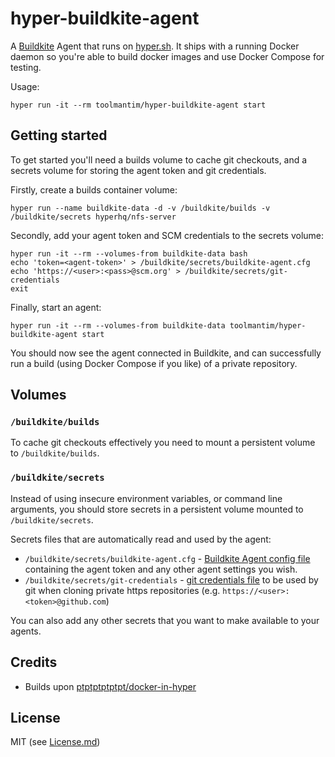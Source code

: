 # hyper-buildkite-agent

A [Buildkite](https://buildkite.com/) Agent that runs on [hyper.sh](https://hyper.sh/). It ships with a running Docker daemon so you're able to build docker images and use Docker Compose for testing.

Usage:

```shell
hyper run -it --rm toolmantim/hyper-buildkite-agent start
```

## Getting started

To get started you'll need a builds volume to cache git checkouts, and a secrets volume for storing the agent token and git credentials.

Firstly, create a builds container volume:

```shell
hyper run --name buildkite-data -d -v /buildkite/builds -v /buildkite/secrets hyperhq/nfs-server
```

Secondly, add your agent token and SCM credentials to the secrets volume:

```shell
hyper run -it --rm --volumes-from buildkite-data bash
echo 'token=<agent-token>' > /buildkite/secrets/buildkite-agent.cfg
echo 'https://<user>:<pass>@scm.org' > /buildkite/secrets/git-credentials
exit
```

Finally, start an agent:

```shell
hyper run -it --rm --volumes-from buildkite-data toolmantim/hyper-buildkite-agent start
```

You should now see the agent connected in Buildkite, and can successfully run a build (using Docker Compose if you like) of a private repository.

## Volumes

### `/buildkite/builds`

To cache git checkouts effectively you need to mount a persistent volume to `/buildkite/builds`.

### `/buildkite/secrets`

Instead of using insecure environment variables, or command line arguments, you should store secrets in a persistent volume mounted to `/buildkite/secrets`.

Secrets files that are automatically read and used by the agent:

* `/buildkite/secrets/buildkite-agent.cfg` - [Buildkite Agent config file](https://buildkite.com/docs/agent/configuration) containing the agent token and any other agent settings you wish.
* `/buildkite/secrets/git-credentials` - [git credentials file](https://git-scm.com/docs/git-credential-store#_storage_format) to be used by git when cloning private https repositories (e.g. `https://<user>:<token>@github.com`)

You can also add any other secrets that you want to make available to your agents.

## Credits

* Builds upon [ptptptptptpt/docker-in-hyper](https://github.com/ptptptptptpt/docker-in-hyper)

## License

MIT (see [License.md](License.md))